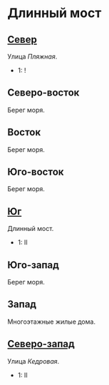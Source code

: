 # Длинный мост

## [Север](./605050.md)

Улица *Пляжная*.

* 1:    !

## Северо-восток

Берег моря.

## Восток

Берег моря.

## Юго-восток

Берег моря.

## [Юг](./605145.md)

Длинный мост.

* 1:    II

## Юго-запад

Берег моря.

## Запад

Многоэтажные жилые дома.

## [Северо-запад](./600070.md)

Улица *Кедровая*.

* 1:    II
